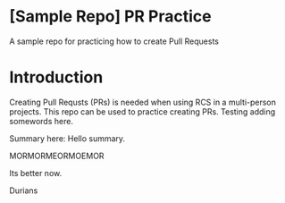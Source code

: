 # [Sample Repo] PR Practice
A sample repo for practicing how to create Pull Requests

# Introduction
Creating Pull Requsts (PRs) is needed when using RCS in a multi-person projects. This repo can be used to practice creating PRs.
Testing adding somewords here.

Summary here:
Hello summary.


MORMORMEORMOEMOR

Its better now.

Durians
